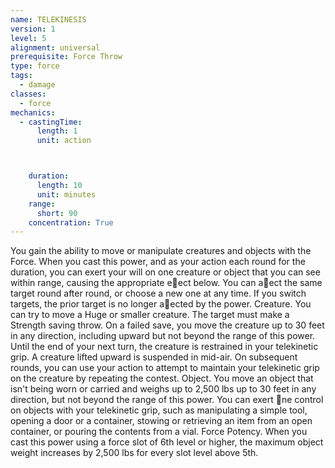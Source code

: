 ```yaml
---
name: TELEKINESIS
version: 1
level: 5
alignment: universal
prerequisite: Force Throw
type: force
tags:
  - damage
classes:
  - force
mechanics:
  - castingTime:
      length: 1
      unit: action



    duration:
      length: 10
      unit: minutes
    range:
      short: 90
    concentration: True
---
```

You gain the ability to move or manipulate creatures
and objects with the Force. When you cast this power,
and as your action each round for the duration, you
can exert your will on one creature or object that you
can see within range, causing the appropriate e􀃠ect
below. You can a􀃠ect the same target round after
round, or choose a new one at any time. If you switch
targets, the prior target is no longer a􀃠ected by the
power.
Creature. You can try to move a Huge or smaller
creature. The target must make a Strength saving
throw. On a failed save, you move the creature up to
30 feet in any direction, including upward but not
beyond the range of this power. Until the end of your
next turn, the creature is restrained in your telekinetic
grip. A creature lifted upward is suspended in mid-air.
On subsequent rounds, you can use your action to
attempt to maintain your telekinetic grip on the
creature by repeating the contest.
Object. You move an object that isn't being worn or
carried and weighs up to 2,500 lbs up to 30 feet in any
direction, but not beyond the range of this power.
You can exert 􀃕ne control on objects with your
telekinetic grip, such as manipulating a simple tool,
opening a door or a container, stowing or retrieving an
item from an open container, or pouring the contents
from a vial.
Force Potency. When you cast this power using a
force slot of 6th level or higher, the maximum object
weight increases by 2,500 lbs for every slot level above
5th.

    